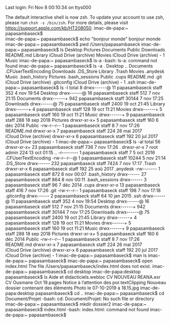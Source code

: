 Last login: Fri Nov  8 00:10:34 on ttys000

The default interactive shell is now zsh.
To update your account to use zsh, please run `chsh -s /bin/zsh`.
For more details, please visit https://support.apple.com/kb/HT208050.
imac-de-papa:~ papasambaseck$  
imac-de-papa:~ papasambaseck$ echo "bonjour monde"
bonjour monde
imac-de-papa:~ papasambaseck$ pwd
/Users/papasambaseck
imac-de-papa:~ papasambaseck$ ls
Desktop				Pictures
Documents			Public
Downloads			README.md
Library				iCloud Drive (archive)
Movies				iCloud Drive (archive) - 1
Music
imac-de-papa:~ papasambaseck$ ls-a
-bash: ls-a: command not found
imac-de-papa:~ papasambaseck$ ls -a
.				Desktop
..				Documents
.CFUserTextEncoding		Downloads
.DS_Store			Library
.Trash				Movies
.anydesk			Music
.bash_history			Pictures
.bash_sessions			Public
.cups				README.md
.git				iCloud Drive (archive)
.gitconfig			iCloud Drive (archive) - 1
.ssh
imac-de-papa:~ papasambaseck$ ls -l
total 8
drwx------@  11 papasambaseck  staff    352  4 nov 19:54 Desktop
drwx------@  16 papasambaseck  staff    512  7 nov 21:15 Documents
drwx------+ 942 papasambaseck  staff  30144  7 nov 17:25 Downloads
drwx------@  75 papasambaseck  staff   2400 19 oct 21:45 Library
drwx------+   4 papasambaseck  staff    128 19 oct 11:21 Movies
drwx------+   5 papasambaseck  staff    160 19 oct 11:21 Music
drwx------+   9 papasambaseck  staff    288 18 sep  2018 Pictures
drwxr-xr-x+   5 papasambaseck  staff    160  6 déc  2014 Public
-rw-r--r--    1 papasambaseck  staff      8  7 nov 17:26 README.md
drwxr-xr-x    7 papasambaseck  staff    224 26 mai  2017 iCloud Drive (archive)
drwxr-xr-x    6 papasambaseck  staff    192 20 jul  2017 iCloud Drive (archive) - 1
imac-de-papa:~ papasambaseck$ ls -al
total 56
drwxr-xr-x+  23 papasambaseck  staff    736  7 nov 17:26 .
drwxr-xr-x    7 root           admin    224 13 oct 01:15 ..
-r--------    1 papasambaseck  staff      7  5 oct  2016 .CFUserTextEncoding
-rw-r--r--@   1 papasambaseck  staff  10244  5 nov 21:14 .DS_Store
drwx------  232 papasambaseck  staff   7424  7 nov 17:17 .Trash
drwxr-xr-x    6 papasambaseck  staff    192 25 aoû  2017 .anydesk
-rw-------    1 papasambaseck  staff    872  8 nov 00:07 .bash_history
drwx------   27 papasambaseck  staff    864  8 nov 00:11 .bash_sessions
drwx------    3 papasambaseck  staff     96  7 déc  2014 .cups
drwxr-xr-x   13 papasambaseck  staff    416  7 nov 17:26 .git
-rw-r--r--    1 papasambaseck  staff    198  7 nov 17:18 .gitconfig
drwx------    2 papasambaseck  staff     64 10 jan  2015 .ssh
drwx------@  11 papasambaseck  staff    352  4 nov 19:54 Desktop
drwx------@  16 papasambaseck  staff    512  7 nov 21:15 Documents
drwx------+ 942 papasambaseck  staff  30144  7 nov 17:25 Downloads
drwx------@  75 papasambaseck  staff   2400 19 oct 21:45 Library
drwx------+   4 papasambaseck  staff    128 19 oct 11:21 Movies
drwx------+   5 papasambaseck  staff    160 19 oct 11:21 Music
drwx------+   9 papasambaseck  staff    288 18 sep  2018 Pictures
drwxr-xr-x+   5 papasambaseck  staff    160  6 déc  2014 Public
-rw-r--r--    1 papasambaseck  staff      8  7 nov 17:26 README.md
drwxr-xr-x    7 papasambaseck  staff    224 26 mai  2017 iCloud Drive (archive)
drwxr-xr-x    6 papasambaseck  staff    192 20 jul  2017 iCloud Drive (archive) - 1
imac-de-papa:~ papasambaseck$ man ls
imac-de-papa:~ papasambaseck$ 
imac-de-papa:~ papasambaseck$ open index.html
The file /Users/papasambaseck/index.html does not exist.
imac-de-papa:~ papasambaseck$ cd desktop
imac-de-papa:desktop papasambaseck$ ls
Aide et didacticiels.webloc
CV NOUVEAU REANA.exr
CV Ousmane Oct 19.pages
Notice à l’attention des por.textClipping
Nouveau dossier contenant des éléments
Photo le 07-10-2019 à 18.15.jpg
imac-de-papa:desktop papasambaseck$ cd ..
imac-de-papa:~ papasambaseck$  cd Document/Projet
-bash: cd: Document/Projet: No such file or directory
imac-de-papa:~ papasambaseck$ mkdir dossier2
imac-de-papa:~ papasambaseck$ index.html
-bash: index.html: command not found
imac-de-papa:~ papasambaseck$ 
